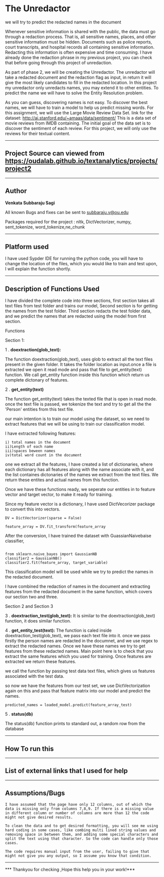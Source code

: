 # The Unredactor
we will try to predict the redacted names in the document

Whenever sensitive information is shared with the public, the data must go through a redaction process. That is, all sensitive names, places, and other sensitive information must be hidden. Documents such as police reports, court transcripts, and hospital records all containing sensitive information. Redacting this information is often expensive and time consuming. I have already done the redaction phrase in my previous project, you can check that before going through this project of unredaction.

As part of phase 2, we will be creating the Unredactor. The unredactor will take a redacted document and the redaction flag as input, in return it will give the most likely candidates to fill in the redacted location. In this project my unredactor only unredacts names, you may extend it to other entities. To predict the name we will have to solve the Entity Resolution problem.

As you can guess, discovering names is not easy. To discover the best names, we will have to train a model to help us predict missing words. For this assignment, we will use the Large Movie Review Data Set.
link for the dataset: http://ai.stanford.edu/~amaas/data/sentiment/ 
This is a data set of movie reviews from IMDB containing. The initial goal of the data set is to discover the sentiment of each review. For this project, we will only use the reviews for their textual content.

----
Project Source can viewed from  https://oudalab.github.io/textanalytics/projects/project2
----
-------------
Author 
---
**Venkata Subbaraju Sagi**

All known Bugs and fixes can be sent to subbaraju.v@ou.edu

Packages required for the project : nltk, DictVectorizer, numpy, sent_tokenize, word_tokenize,ne_chunk

-------
Platform used
---
I have used Sypder IDE for running the python code, you will have to change the location of the files, which you would like to train and test upon,  I will explain the function shortly.


---

Description of Functions Used
---
I have divided the complete code into three sections, first section takes all text files from test folder and trains our model,
Second section is for getting the names from the test folder.
Third section redacts the test folder data, and we predict the names that are redacted using the model from first section.

Functions

Section 1:


1 . **doextraction(glob_text):**

The function doextraction(glob_text), uses glob to extract all the text files present in the given folder. It takes the folder location as input.once a file is extracted we open it read mode and pass that file to get_entity(text) function. We call get_entity function inside this function which return us complete dictonary of features.


 2 .  **get_entity(text)**

The function get_entity(text) takes the texted file that is open in read mode. once the text file is passed, we tokenize the text and try to get all the the 'Person' entities from this text file.

our main intention is to train our model using the dataset, so we need to extract features that we will be using to train our classification model.

I have extracted following features:
```
i) total names in the document
ii)Length of each name
iii)spaces beween names
iv)total word count in the document
```

one we extract all the features, I have created a list of dictionaries, where each dictionary has all features along with the name associate with it, and the list containes dictonaries of the names we extract from the text files.
We return these entites and actual names from this function.

Once we have these functions ready, we seperate our entities in to feature vector and target vector, to make it ready for training.

Since my feature vector is a dictionary, I have used DictVecorizer package to convert this into vectors.

```
DV = DictVectorizer(sparse = False)  
    
feature_array = DV.fit_transform(feature_array
```
After the conversion, I have trained the dataset with GuassianNaivebaise classifier, 
```

from sklearn.naive_bayes import GaussianNB
classifier2 = GaussianNB()
classifier2.fit(feature_array, target_variable)

```
This classification model will be used while we try to predict the names in the redacted document.

I have combined the redaction of names in the document and extracting features from the redacted document in the same function, which covers our section two and three.

Section 2 and Section 3

3 . **doextraction_test(glob_text):**
It is similar to the doextraction(glob_text) function, it does similar function.



4 . **get_entity_test(text):**
The function is caled inside doextraction_test(glob_text), we pass each text file into it. once we pass firstly the person names are redacted in the documnet, and we use regex to extract the redacted names. Once we have these names we try to get features from these redacted names. Main point here is to check that you extract the same features which you used for training. Once features are extracted we return these features.

we call the function by passing test data text files, which gives us features associated with the test data.

so now we have the features from our test set, we use DictVectorization again on this and pass that feature matrix into our model and predict the names.


```
predicted_names = loaded_model.predict(feature_array_test)
```


5 . **status(db)**

The status(db) function prints to standard out, a random row from the database

----
How To run this 
--


---

List of external links that I used for help
--


-------
**Assumptions/Bugs**
--

```
I have assumed that the page have only 12 columns, out of which the data is missing only from columns 7,8,9. If there is a missing value in different column or number of columns are more than 12 the code might not give desired results.

To clean the data and to get desired formatting, you will see me using hard coding in some cases, like combing multi lined string values and removing space in between them, and adding some special characters and split the text using that character. So the code can handle only those cases.

The code requires manual input from the user, failing to give that might not give you any output, so I assume you know that condition.
```
------

***   Thankyou for checking ,Hope this help you in your work!***

